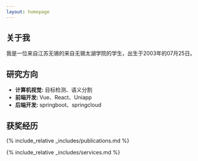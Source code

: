 ```yaml
---
layout: homepage
---
```


## 关于我

我是一位来自江苏无锡的来自无锡太湖学院的学生，出生于2003年的07月25日。

## 研究方向

- **计算机视觉:** 目标检测、语义分割
- **前端开发:** Vue、React、Uniapp
- **后端开发:** springboot、springcloud

## 获奖经历

<!-- - **[Feb. 2020]** Our paper about incremental learning is accepted to CVPR 2020.
- **[Feb. 2020]** We will host the ACM Multimedia Asia 2020 conference in Singapore!
- **[Sept. 2019]** Our paper about few-shot learning is accepted to NeurIPS 2019.
- **[Mar. 2019]** Our paper about few-shot learning is accepted to CVPR 2019. -->

{% include_relative _includes/publications.md %}

{% include_relative _includes/services.md %}
